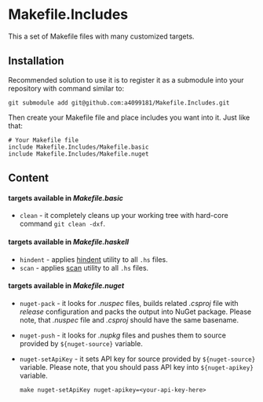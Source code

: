 # Makefile.Includes

This a set of Makefile files with many customized targets.

## Installation

Recommended solution to use it is to register it as a submodule into your repository with command similar to:

	git submodule add git@github.com:a4099181/Makefile.Includes.git

Then create your Makefile file and place includes you want into it. Just like that:

	# Your Makefile file
	include Makefile.Includes/Makefile.basic
	include Makefile.Includes/Makefile.nuget

## Content

#### targets available in *Makefile.basic*
  * `clean` - it completely cleans up your working tree with hard-core command `git clean -dxf`.

#### targets available in *Makefile.haskell*
  * `hindent` - applies [hindent] utility to all `.hs` files.
  * `scan` - applies [scan] utility to all `.hs` files.

#### targets available in *Makefile.nuget*
  * `nuget-pack` - it looks for *.nuspec* files, builds related *.csproj* file with *release* configuration and packs the output into NuGet package. Please note, that *.nuspec* file and *.csproj* should have the same basename.
  * `nuget-push` - it looks for *.nupkg* files and pushes them to source provided by `${nuget-source}` variable.
  * `nuget-setApiKey` - it sets API key for source provided by `${nuget-source}` variable. Please note, that you should pass API key into `${nuget-apikey}` variable.

    ```shell
    make nuget-setApiKey nuget-apikey=<your-api-key-here>
    ```

[hindent]: https://github.com/chrisdone/hindent
[scan]: http://hackage.haskell.org/package/scan

